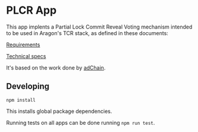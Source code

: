 # PLCR App

This app implents a Partial Lock Commit Reveal Voting mechanism intended to be used in Aragon's TCR stack, as defined in these documents:

[Requirements](https://docs.google.com/document/d/12fsgREpfxkNgpFYpIOmHh2jkWoFM4siH_fQ2ppU-Uak/edit?usp=sharing)

[Technical specs](https://docs.google.com/document/d/18P08fLO3kkAJtFxffx8Qu3E14pigXVMDP1pyxud7JB4/edit?usp=sharing)

It's based on the work done by [adChain](https://medium.com/metax-publication/a-walkthrough-of-plcr-voting-in-solidity-92420bd5b87c).

## Developing

```
npm install
```

This installs global package dependencies.

Running tests on all apps can be done running `npm run test`.
